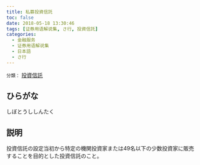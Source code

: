 ```yaml
---
title: 私募投資信託
toc: false
date: 2018-05-18 13:30:46
tags: [证券用语解说集, さ行, 投資信託]
categories:
  - 金融服务
  - 证券用语解说集
  - 日本語
  - さ行
---
```


`分類：` [投資信託](/tags/投資信託/)

## ひらがな

しぼとうししんたく

## 説明

投資信託の設定当初から特定の機関投資家または49名以下の少数投資家に販売することを目的とした投資信託のこと。
